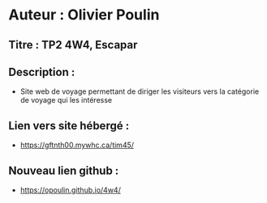 
# Auteur : Olivier Poulin

## Titre : TP2 4W4, Escapar

## Description :
- Site web de voyage permettant de diriger les visiteurs vers la catégorie de voyage qui les intéresse

## Lien vers site hébergé :
- https://gftnth00.mywhc.ca/tim45/

## Nouveau lien github :
- https://opoulin.github.io/4w4/

